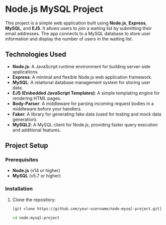 # Node.js MySQL Project

This project is a simple web application built using **Node.js**, **Express**, **MySQL**, and **EJS**. It allows users to join a waiting list by submitting their email addresses. The app connects to a MySQL database to store user information and display the number of users in the waiting list.

## Technologies Used

- **Node.js**: A JavaScript runtime environment for building server-side applications.
- **Express**: A minimal and flexible Node.js web application framework.
- **MySQL**: A relational database management system for storing user data.
- **EJS (Embedded JavaScript Templates)**: A simple templating engine for rendering HTML pages.
- **Body-Parser**: A middleware for parsing incoming request bodies in a middleware before your handlers.
- **Faker**: A library for generating fake data (used for testing and mock data generation).
- **MySQL2**: A MySQL client for Node.js, providing faster query execution and additional features.

## Project Setup

### Prerequisites

- **Node.js** (v14 or higher)
- **MySQL** (v5.7 or higher)

### Installation

1. Clone the repository:
   ```bash
   [git clone https://github.com/your-username/node-mysql-project.git](https://github.com/Al-AminKhan043/Node-MySQL-Project.git)
   
   cd node-mysql-project
